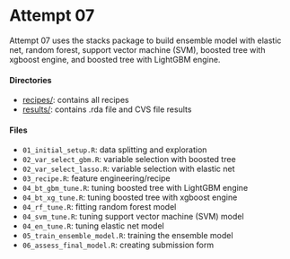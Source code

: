 # Attempt 07

Attempt 07 uses the stacks package to build ensemble model with elastic net, random forest, support vector machine (SVM), boosted tree with xgboost engine, and boosted tree with LightGBM engine.

#### Directories

-   [recipes/](./recipes/): contains all recipes
-   [results/](./results/): contains .rda file and CVS file results

#### Files

-   `01_initial_setup.R`: data splitting and exploration
-   `02_var_select_gbm.R`: variable selection with boosted tree
-   `02_var_select_lasso.R`: variable selection with elastic net
-   `03_recipe.R`: feature engineering/recipe
-   `04_bt_gbm_tune.R`: tuning boosted tree with LightGBM engine
-   `04_bt_xg_tune.R`: tuning boosted tree with xgboost engine
-   `04_rf_tune.R`: fitting random forest model
-   `04_svm_tune.R`: tuning support vector machine (SVM) model
-   `04_en_tune.R`: tuning elastic net model
-   `05_train_ensemble_model.R`: training the ensemble model
-   `06_assess_final_model.R`: creating submission form

